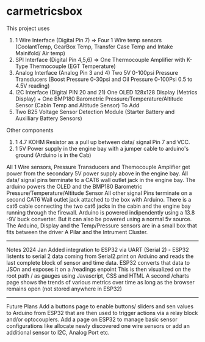 # carmetricsbox
This project uses  
1. 1 Wire Interface  (Digital Pin 7) => Four 1 Wire temp sensors (CoolantTemp, GearBox Temp, Transfer Case Temp and Intake Mainifold/ Air temp)
2. SPI Interface (Digital Pin 4,5,6) => One Thermocouple Amplifier with K-Type Thermocouple (EGT Temperature)
3. Analog Interface (Analog Pin 3 and 4) Two 5V 0-100psi Pressure Transducers (Boost Pressure 0-30psi  and Oil Pressure 0-100Psi 0.5 to 4.5V reading)
4. I2C Interface (Digital PIN 20 and 21) One OLED 128x128 Display (Metrics Display) + One BMP180 Barometric Pressure/Temperature/Altitude Sensor (Cabin Temp and Altitude Sensor) 
    To Add
6. Two B25 Voltage Sensor Detection Module (Starter Battery and Auxilliary Battery Sensors)

Other components 
1. 1 4.7 KOHM Resistor as a pull up between data/ signal Pin 7 and VCC.
2. 1 5V Power supply in the engine bay with a jumper cable to arduino's ground (Arduino is in the Cab)

All 1 Wire sensors, Pressure Transducers and Themocouple Amplifier get power from the secondary 5V power supply above in the engine bay.
All data/ signal pins terminate to a CAT6 wall outlet jack in the engine bay. 
The arduino powers the OLED and the BMP180 Barometric Pressure/Temperature/Altitude Sensor
All other signal Pins terminate on a second CAT6 Wall outlet jack attached to the box with Arduino. 
There is a cat6 cable connecting the two cat6 jacks in the cabin and the engine bay running through the firewall.
Arduino is powered indipendently using a 13.8 -9V buck converter. But it can also be powered using a normal 5v source.
The Arduino, Display and the Temp/Pressure sensors are in a small box that fits between the driver A Pilar and the Intrument Cluster. 

--------------------------------------------------------------------------------------------------
Notes 2024 Jan
Added integration to ESP32 via UART (Serial 2) -
ESP32 listents to serial 2 data coming from Serial2.print on Arduino and reads the last complete block of sensor and time data.
ESP32 converts that data to JSOn and exposes it on a /readings enpoint
This is then visualized on the root path / as gauges using Javascript, CSS and HTML
A second /charts page shows the trends of various metrics over time as long as the browser remains open (not stored anywhere in ESP32)


-----------------------------------------------------------------------------------------------------
Future Plans
Add a buttons page to enable buttons/ sliders and sen values to Arduino from ESP32 that are then used to trigger actions via a relay block and/or optocouplers.
Add a page on ESP32 to manage basic sensor configurations like allocate newly discovered one wire sensors or add an additional sensor to I2C, Analog Port etc. 




